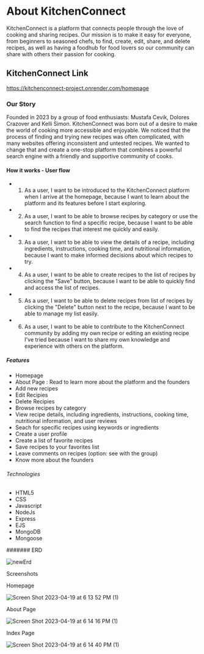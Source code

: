 # About KitchenConnect

KitchenConnect is a platform that connects people through the love of cooking and sharing recipes. Our mission is to make it easy for everyone, from beginners to seasoned chefs, to find, create, edit, share, and delete recipes, as well as having a foodhub for food lovers so our community can share with others their passion for cooking.

## KitchenConnect Link

https://kitchenconnect-project.onrender.com/homepage

### Our Story

Founded in 2023 by a group of food enthusiasts: Mustafa Cevik, Dolores Crazover and Kelli Simon. KitchenConnect was born out of a desire to make the world of cooking more accessible and enjoyable. We noticed that the process of finding and trying new recipes was often complicated, with many websites offering inconsistent and untested recipes. We wanted to change that and create a one-stop platform that combines a powerful search engine with a friendly and supportive community of cooks.

#### How it works - User flow

- 1. As a user, I want to be introduced to the KitchenConnect platform when I arrive at the homepage, because I want to learn about the platform and its features before I start exploring.
- 2. As a user, I want to be able to browse recipes by category or use the search function to find a specific recipe, because I want to be able to find the recipes that interest me quickly and easily.
- 3. As a user, I want to be able to view the details of a recipe, including ingredients, instructions, cooking time, and nutritional information, because I want to make informed decisions about which recipes to try.
- 4. As a user, I want to be able to create recipes to the list of recipes by clicking the "Save" button, because I want to be able to quickly find and access the list of recipes.
- 5. As a user, I want to be able to delete recipes from list of recipes by clicking the "Delete" button next to the recipe, because I want to be able to manage my list easily.
- 6. As a user, I want to be able to contribute to the KitchenConnect community by adding my own recipe or editing an existing recipe I've tried because I want to share my own knowledge and experience with others on the platform.


##### Features

- Homepage
- About Page : Read to learn more about the platform and the founders
- Add new recipes
- Edit Recipies
- Delete Recipies
- Browse recipes by category
- View recipe details, including ingredients, instructions, cooking time, nutritional information, and user reviews
- Seach for specific recipes using keywords or ingredients
- Create a user profile
- Create a list of favorite recipes
- Save recipes to your favorites list
- Leave comments on recipes (option: see with the group)
- Know more about the founders


###### Technologies

- HTML5
- CSS
- Javascript
- NodeJs
- Express
- EJS
- MongoDB
- Mongoose

####### ERD

![newErd](https://user-images.githubusercontent.com/117631390/231324864-aa2d1cf3-9c63-43dd-afee-c631ba0264de.png)








Screenshots

Homepage
 
![Screen Shot 2023-04-19 at 6 13 52 PM (1)](https://user-images.githubusercontent.com/117631390/233230822-9eda088d-bf17-481a-8604-ea218b17468c.png)

About Page

![Screen Shot 2023-04-19 at 6 14 16 PM (1)](https://user-images.githubusercontent.com/117631390/233230881-05a04d41-b923-49b9-8b86-dd98cd6380cf.png)
 
 Index Page

![Screen Shot 2023-04-19 at 6 14 40 PM (1)](https://user-images.githubusercontent.com/117631390/233230930-f1276792-b01c-4f08-8bad-3c002b27191b.png)